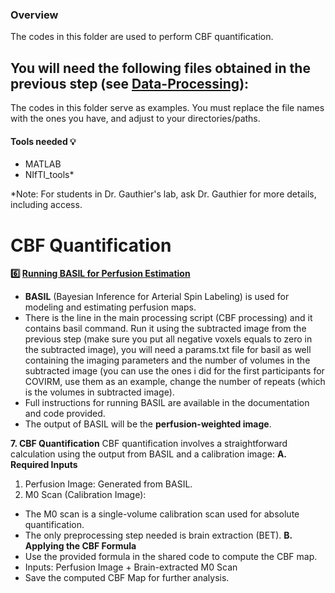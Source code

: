 ### Overview  

The codes in this folder are used to perform CBF quantification. 

You will need the following files obtained in the previous step (see [Data-Processing](https://github.com/hgresseau/ASL-Processing/tree/8194ae3b1ac7266898ea987851f34b8212ccb33b/Data-Processing)):
- 

The codes in this folder serve as examples. You must replace the file names with the ones you have, and adjust to your directories/paths.

#### Tools needed 💡
- MATLAB
- NIfTI_tools*

*Note: For students in Dr. Gauthier's lab, ask Dr. Gauthier for more details, including access.

# CBF Quantification

**6️⃣ [Running BASIL for Perfusion Estimation](https://github.com/hgresseau/ASL-Processing/blob/69b096b433d934f680490dc41f1ef2ad9eb7b690/CBF-Processing/8_CBF_processing.m)**

- **BASIL** (Bayesian Inference for Arterial Spin Labeling) is used for modeling and estimating perfusion maps.
- There is the line in the main processing script (CBF processing) and it contains basil command. Run it using the subtracted image from the previous step (make sure you put all negative voxels equals to zero in the subtracted image), you will need a params.txt file for basil as well containing the imaging parameters and the number of volumes in the subtracted image (you can use the ones i did for the first participants for COVIRM, use them as an example, change the number of repeats (which is the volumes in subtracted image).
- Full instructions for running BASIL are available in the documentation and code provided.
- The output of BASIL will be the **perfusion-weighted image**.

**7. CBF Quantification**
CBF quantification involves a straightforward calculation using the output from BASIL and a calibration image:
**A. Required Inputs**
1. Perfusion Image: Generated from BASIL.
2. M0 Scan (Calibration Image):
  - The M0 scan is a single-volume calibration scan used for absolute quantification.
  - The only preprocessing step needed is brain extraction (BET).
**B. Applying the CBF Formula**
- Use the provided formula in the shared code to compute the CBF map.
- Inputs: Perfusion Image + Brain-extracted M0 Scan
- Save the computed CBF Map for further analysis.
